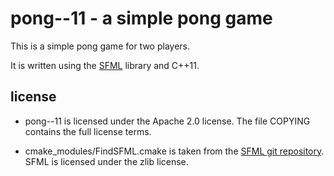 # pong--11 - a simple pong game

This is a simple pong game for two players.

It is written using the [SFML](http://www.sfml-dev.org) library and C++11.

## license

* pong--11 is licensed under the Apache 2.0 license. The file COPYING contains
the full license terms.

* cmake_modules/FindSFML.cmake is taken from the
[SFML git repository](https://github.com/LaurentGomila/SFML/). SFML is
licensed under the zlib license.
